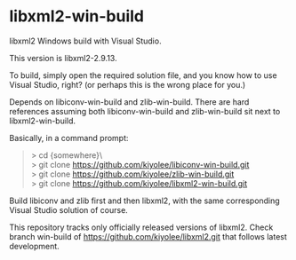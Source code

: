 # libxml2-win-build

libxml2 Windows build with Visual Studio.

This version is libxml2-2.9.13.

To build, simply open the required solution file, and
you know how to use Visual Studio, right?
(or perhaps this is the wrong place for you.)

Depends on libiconv-win-build and zlib-win-build.
There are hard references assuming both libiconv-win-build and
zlib-win-build sit next to libxml2-win-build.

Basically, in a command prompt:

> \> cd {somewhere}\\  
> \> git clone https://github.com/kiyolee/libiconv-win-build.git  
> \> git clone https://github.com/kiyolee/zlib-win-build.git  
> \> git clone https://github.com/kiyolee/libxml2-win-build.git

Build libiconv and zlib first and then libxml2, with the same corresponding Visual Studio solution of course.

This repository tracks only officially released versions of libxml2.
Check branch win-build of https://github.com/kiyolee/libxml2.git that follows latest development.
